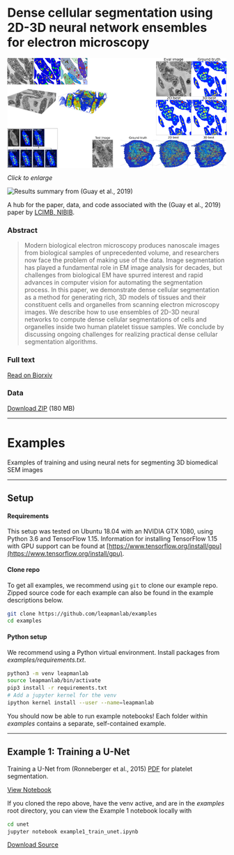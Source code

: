 
# Dense cellular segmentation using 2D-3D neural network ensembles for electron microscopy

<div>
<a href="summary.png"><img src="summary_thumb.png" align="center"></a>
<p><i>Click to enlarge</i></p>
</div>

![Results summary from (Guay et al., 2019)](summary.png)

A hub for the paper, data, and code associated with the (Guay et al., 2019) paper by [LCIMB, NIBIB](https://www.nibib.nih.gov/labs-at-nibib/laboratory-cellular-imaging-and-macromolecular-biophysics-lcimb).

### Abstract

> Modern biological electron microscopy produces nanoscale images from biological samples of unprecedented volume, and researchers now face the problem of making use of the data. Image segmentation has played a fundamental role in EM image analysis for decades, but challenges from biological EM have spurred interest and rapid advances in computer vision for automating the segmentation process. In this paper, we demonstrate dense cellular segmentation as a method for generating rich, 3D models of tissues and their constituent cells and organelles from scanning electron microscopy images. We describe how to use ensembles of 2D-3D neural networks to compute dense cellular segmentations of cells and organelles inside two human platelet tissue samples. We conclude by discussing ongoing challenges for realizing practical dense cellular segmentation algorithms.

### Full text

[Read on Biorxiv](https://www.biorxiv.org/content/addactuallinkhere)

### Data

[Download ZIP](https://www.dropbox.com/s/68yclbraqq1diza/platelet_data_1219.zip) (180 MB)

---

# Examples

Examples of training and using neural nets for segmenting 3D biomedical SEM images

---

## Setup

#### Requirements

This setup was tested on Ubuntu 18.04 with an NVIDIA GTX 1080, using Python 3.6 and TensorFlow 1.15. Information for installing TensorFlow 1.15 with GPU support can be found at [https://www.tensorflow.org/install/gpu](https://www.tensorflow.org/install/gpu).

#### Clone repo

To get all examples, we recommend using `git` to clone our example repo. Zipped source code for each example can also be found in the example descriptions below.

```bash
git clone https://github.com/leapmanlab/examples
cd examples
```

#### Python setup

We recommend using a Python virtual environment. Install packages from _examples/requirements.txt_.

```bash
python3 -m venv leapmanlab
source leapmanlab/bin/activate
pip3 install -r requirements.txt
# Add a jupyter kernel for the venv
ipython kernel install --user --name=leapmanlab
```

You should now be able to run example notebooks! Each folder within _examples_ contains a separate, self-contained example.

---

## Example 1: Training a U-Net

Training a U-Net from (Ronneberger et al., 2015) [PDF](https://arxiv.org/pdf/1505.04597.pdf) for platelet segmentation.

[View Notebook](example1_train_unet.html)

If you cloned the repo above, have the venv active, and are in the _examples_ root directory, you can view the Example 1 notebook locally with

```bash
cd unet
jupyter notebook example1_train_unet.ipynb
```

[Download Source](https://www.dropbox.com/s/gtrm8p1lmxdosz4/example1_0103.zip?dl=1)

